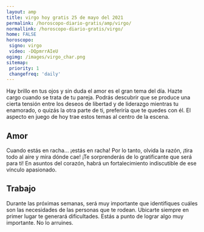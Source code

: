 ```yaml
---
layout: amp
title: virgo hoy gratis 25 de mayo del 2021 
permalink: /horoscopo-diario-gratis/amp/virgo/
normallink: /horoscopo-diario-gratis/virgo/
home: FALSE
horoscopo:
 signo: virgo
 video: -DQpmrrAIeU
ogimg: /images/virgo_char.png
sitemap:
 priority: 1
 changefreq: 'daily'
---
```



Hay brillo en tus ojos y sin duda el amor es el gran tema del día. Hazte cargo cuando se trata de tu pareja. Podrás descubrir que se produce una cierta tensión entre los deseos de libertad y de liderazgo mientras tu enamorado, o quizás la otra parte de ti, preferiría que te quedes con él. El aspecto en juego de hoy trae estos temas al centro de la escena.

## Amor

Cuando estás en racha... ¡estás en racha! Por lo tanto, olvida la razón, ¡tira todo al aire y mira dónde cae! ¡Te sorprenderás de lo gratificante que será para ti! En asuntos del corazón, habrá un fortalecimiento indiscutible de ese vínculo apasionado.

## Trabajo

Durante las próximas semanas, será muy importante que identifiques cuáles son las necesidades de las personas que te rodean. Ubicarte siempre en primer lugar te generará dificultades. Estás a punto de lograr algo muy importante. No lo arruines.